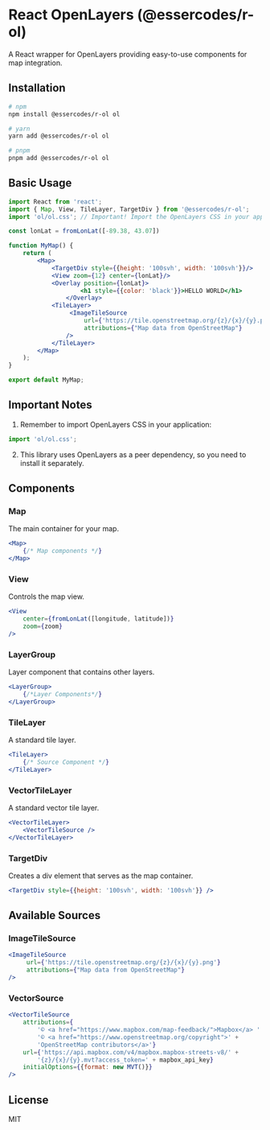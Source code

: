 # React OpenLayers (@essercodes/r-ol)

A React wrapper for OpenLayers providing easy-to-use components for map integration.

## Installation

```bash
# npm
npm install @essercodes/r-ol ol

# yarn
yarn add @essercodes/r-ol ol

# pnpm
pnpm add @essercodes/r-ol ol
```

## Basic Usage

```jsx
import React from 'react';
import { Map, View, TileLayer, TargetDiv } from '@essercodes/r-ol';
import 'ol/ol.css'; // Important! Import the OpenLayers CSS in your application

const lonLat = fromLonLat([-89.38, 43.07])

function MyMap() {
    return (
        <Map>
            <TargetDiv style={{height: '100svh', width: '100svh'}}/>
            <View zoom={12} center={lonLat}/>
            <Overlay position={lonLat}>
                    <h1 style={{color: 'black'}}>HELLO WORLD</h1>
                </Overlay>
            <TileLayer>
                 <ImageTileSource 
                     url={'https://tile.openstreetmap.org/{z}/{x}/{y}.png'}
                     attributions={"Map data from OpenStreetMap"}
                />
            </TileLayer>
        </Map>
    );
}

export default MyMap;
```

## Important Notes

1. Remember to import OpenLayers CSS in your application:
```jsx
import 'ol/ol.css';
```

2. This library uses OpenLayers as a peer dependency, so you need to install it separately.

## Components

### Map

The main container for your map.

```jsx
<Map>
    {/* Map components */}
</Map>
```

### View

Controls the map view.

```jsx
<View 
    center={fromLonLat([longitude, latitude])} 
    zoom={zoom} 
/>
```

### LayerGroup

Layer component that contains other layers.

```jsx
<LayerGroup>
    {/*Layer Components*/}
</LayerGroup>
```

### TileLayer

A standard tile layer.

```jsx
<TileLayer>
    {/* Source Component */}
</TileLayer>

```
### VectorTileLayer

A standard vector tile layer.

```jsx
<VectorTileLayer>
    <VectorTileSource />
</VectorTileLayer>

```
### TargetDiv

Creates a div element that serves as the map container.

```jsx
<TargetDiv style={{height: '100svh', width: '100svh'}} />
```

## Available Sources

### ImageTileSource 
```jsx
<ImageTileSource 
     url={'https://tile.openstreetmap.org/{z}/{x}/{y}.png'}
     attributions={"Map data from OpenStreetMap"}
/>
```

### VectorSource
```jsx
<VectorTileSource
    attributions={
        '© <a href="https://www.mapbox.com/map-feedback/">Mapbox</a> ' +
        '© <a href="https://www.openstreetmap.org/copyright">' +
        'OpenStreetMap contributors</a>'}
    url={'https://api.mapbox.com/v4/mapbox.mapbox-streets-v8/' +
        '{z}/{x}/{y}.mvt?access_token=' + mapbox_api_key}
    initialOptions={{format: new MVT()}}
/>
```

## License

MIT
